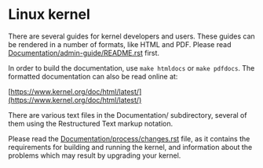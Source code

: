 # Linux kernel

There are several guides for kernel developers and users. These guides can
be rendered in a number of formats, like HTML and PDF. Please read
[Documentation/admin-guide/README.rst](https://github.com/torvalds/linux/blob/master/Documentation/admin-guide/README.rst) first.

In order to build the documentation, use ``make htmldocs`` or
``make pdfdocs``.  The formatted documentation can also be read online at:

[https://www.kernel.org/doc/html/latest/](https://www.kernel.org/doc/html/latest/)

There are various text files in the Documentation/ subdirectory,
several of them using the Restructured Text markup notation.

Please read the [Documentation/process/changes.rst](https://github.com/torvalds/linux/blob/master/Documentation/process/changes.rst) file, as it contains the
requirements for building and running the kernel, and information about
the problems which may result by upgrading your kernel.
